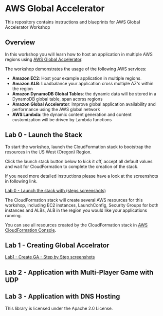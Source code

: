 # AWS Global Accelerator
This repository contains instructions and blueprints for AWS Global Accelerator Workshop


## Overview

In this workshop you will learn how to host an application in multiple AWS regions using [AWS Global Accelerator]( https://aws.amazon.com/global-accelerator/).

The workshop demonstrates the usage of the following AWS services:
* **Amazon EC2**: Host your example application in multiple regions. 
* **Amazon ALB**: Loadbalance your application cross multiple AZ's within the region
* **Amazon DynamoDB Global Tables**: the dynamic data will be stored in a DynamoDB global table, span acorss regions 
* **Amazon Global Accelerator**: Improve global application availability and performance using the AWS global network
* **AWS Lambda**: the dynamic content generation and content customization will be driven by Lambda functions


## Lab 0 - Launch the Stack

To start the workshop, launch the CloudFormation stack to bootstrap the resources in the US West (Oregon) Region.

Click the launch stack button below to kick it off, accept all default values and wait for CloudFormation to complete the creation of the stack.

If you need more detailed instructions please have a look at the screenshots in following link.

[Lab 0 - Launch the stack with (steps screenshots)](./Lab0_LaunchTheStack/Readme.md)

The CloudFormation stack will create several AWS resources for this workshop, including EC2 instances, LaunchConfig, Security Groups for both instances and ALBs, ALB in the region you would like your applications running. 

You can see all resources created by the CloudFormation stack in [AWS CloudFormation Console](https://console.aws.amazon.com/cloudformation/home?region=us-west-2).


## Lab 1 - Creating Global Accelrator 

[Lab1 - Create GA - Step by Step screenshots](./Lab1_CreatingGA/Readme.md)



## Lab 2 - Application with Multi-Player Game with UDP 
## Lab 3 - Application with DNS Hosting 


This library is licensed under the Apache 2.0 License. 
